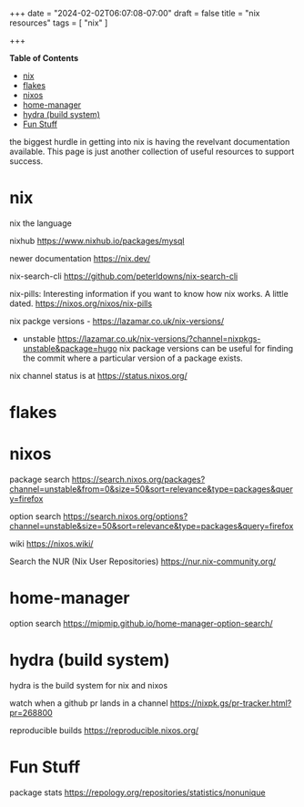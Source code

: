 +++
date = "2024-02-02T06:07:08-07:00"
draft = false
title = "nix resources"
tags = [ "nix" ]

+++

<!-- markdown-toc start - Don't edit this section. Run M-x markdown-toc-refresh-toc -->
**Table of Contents**

- [nix](#nix)
- [flakes](#flakes)
- [nixos](#nixos)
- [home-manager](#home-manager)
- [hydra (build system)](#hydra-build-system)
- [Fun Stuff](#fun-stuff)

<!-- markdown-toc end -->


the biggest hurdle in getting into nix is having the revelvant documentation available.
This page is just another collection of useful resources to support success.

# nix

nix the language

nixhub
https://www.nixhub.io/packages/mysql

newer documentation
https://nix.dev/

nix-search-cli
https://github.com/peterldowns/nix-search-cli

nix-pills: Interesting information if you want to know how nix works. A little dated.
https://nixos.org/nixos/nix-pills

nix packge versions - https://lazamar.co.uk/nix-versions/
- unstable https://lazamar.co.uk/nix-versions/?channel=nixpkgs-unstable&package=hugo
nix package versions can be useful for finding the commit where a particular version
of a package exists.

nix channel status is at https://status.nixos.org/

# flakes


# nixos


package search
https://search.nixos.org/packages?channel=unstable&from=0&size=50&sort=relevance&type=packages&query=firefox

option search
https://search.nixos.org/options?channel=unstable&size=50&sort=relevance&type=packages&query=firefox

wiki
https://nixos.wiki/

Search the NUR (Nix User Repositories)
https://nur.nix-community.org/


# home-manager



option search 
https://mipmip.github.io/home-manager-option-search/


# hydra (build system)
hydra is the build system for nix and nixos

watch when a github pr lands in a channel
https://nixpk.gs/pr-tracker.html?pr=268800

reproducible builds
https://reproducible.nixos.org/

# Fun Stuff

package stats
https://repology.org/repositories/statistics/nonunique
